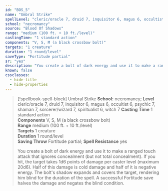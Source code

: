 ```yaml
---
id: "BOS_5"
name: "Umbral Strike"
spellLevel: "cleric/oracle 7, druid 7, inquisitor 6, magus 6, occultist 6, psychic 7, shaman 7, sorcerer/wizard 7, spiritualist 6, witch 7"
school: "necromancy"
source: "Blood Of Shadows"
range: "medium (100 ft. + 10 ft./level)"
castingTime: "1 standard action"
components: "V, S, M (a black crossbow bolt)"
targets: "1 creature"
duration: "1 round/level"
saveType: "Fortitude partial"
sr: "yes"
description: "You create a bolt of dark energy and use it to make a ranged touch attack that ignores concealment (but not total concealment).  If you hit, the target takes 1d6 points of damage per caster level (maximum 20d6). Half of this damage is cold damage and half of it is negative energy. The bolt's shadow expands and covers the target, rendering him blind for the duration of the spell. A successful Fortitude save halves the damage and negates the blind condition."
known: false
cssclasses:
  - hide-title
  - hide-properties
---
```


> [!spellbook-spell-block] Umbral Strike
> **School:** necromancy; **Level** cleric/oracle 7, druid 7, inquisitor 6, magus 6, occultist 6, psychic 7, shaman 7, sorcerer/wizard 7, spiritualist 6, witch 7
> **Casting Time** 1 standard action  
> **Components** V, S, M (a black crossbow bolt)  
> **Range** medium (100 ft. + 10 ft./level)  
> **Targets** 1 creature  
> **Duration** 1 round/level  
> **Saving Throw** Fortitude partial; **Spell Resistance** yes
> 
> You create a bolt of dark energy and use it to make a ranged touch attack that ignores concealment (but not total concealment).  If you hit, the target takes 1d6 points of damage per caster level (maximum 20d6). Half of this damage is cold damage and half of it is negative energy. The bolt's shadow expands and covers the target, rendering him blind for the duration of the spell. A successful Fortitude save halves the damage and negates the blind condition.